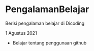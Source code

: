# PengalamanBelajar
Berisi pengalaman belajar di Dicoding

1 Agustus 2021
* Belajar tentang penggunaan github
